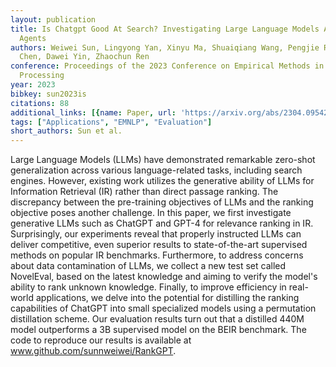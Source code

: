 ```yaml
---
layout: publication
title: Is Chatgpt Good At Search? Investigating Large Language Models As Re-ranking
  Agents
authors: Weiwei Sun, Lingyong Yan, Xinyu Ma, Shuaiqiang Wang, Pengjie Ren, Zhumin
  Chen, Dawei Yin, Zhaochun Ren
conference: Proceedings of the 2023 Conference on Empirical Methods in Natural Language
  Processing
year: 2023
bibkey: sun2023is
citations: 88
additional_links: [{name: Paper, url: 'https://arxiv.org/abs/2304.09542'}]
tags: ["Applications", "EMNLP", "Evaluation"]
short_authors: Sun et al.
---
```

Large Language Models (LLMs) have demonstrated remarkable zero-shot
generalization across various language-related tasks, including search engines.
However, existing work utilizes the generative ability of LLMs for Information
Retrieval (IR) rather than direct passage ranking. The discrepancy between the
pre-training objectives of LLMs and the ranking objective poses another
challenge. In this paper, we first investigate generative LLMs such as ChatGPT
and GPT-4 for relevance ranking in IR. Surprisingly, our experiments reveal
that properly instructed LLMs can deliver competitive, even superior results to
state-of-the-art supervised methods on popular IR benchmarks. Furthermore, to
address concerns about data contamination of LLMs, we collect a new test set
called NovelEval, based on the latest knowledge and aiming to verify the
model's ability to rank unknown knowledge. Finally, to improve efficiency in
real-world applications, we delve into the potential for distilling the ranking
capabilities of ChatGPT into small specialized models using a permutation
distillation scheme. Our evaluation results turn out that a distilled 440M
model outperforms a 3B supervised model on the BEIR benchmark. The code to
reproduce our results is available at www.github.com/sunnweiwei/RankGPT.